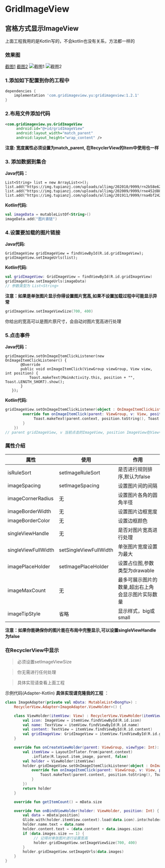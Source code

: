 # GridImageView
## 宫格方式显示ImageView
上面工程我用的是Kotlin写的，不会kotlin也没有关系，方法都一样的

### 效果图

[截图1](https://drny.cc/image/Screenshot_2021-01-17-13-19-27-165_com.yu.gridima.jpg)
[截图2](https://drny.cc/image/Screenshot_2021-01-17-13-19-33-363_com.yu.gridima.jpg)
![截图1](https://drny.cc/image/Screenshot_2021-01-17-13-19-27-165_com.yu.gridima.jpg)
![截图2](https://drny.cc/image/Screenshot_2021-01-17-13-19-33-363_com.yu.gridima.jpg)

### 1.添加如下配置到你的工程中
```groovy
dependencies {
    implementation 'com.gridimageview.yu:gridimageview:1.2.1'
}
```
### 2.布局文件添加代码
```xml
<com.gridimageview.yu.GridImageView
     android:id="@+id/gridImageView"
     android:layout_width="match_parent"
     android:layout_height="wrap_content" />
```
**注意: 宽度属性必须设置为match_parent, 在RecyclerView的Item中使用也一样**

### 3. 添加数据到集合

**Java代码：**
```
List<String> list = new ArrayList<>();
list.add("https://img.tupianzj.com/uploads/allimg/202010/9999/rn2b58e62da0.jpg");
list.add("https://img.tupianzj.com/uploads/allimg/202009/9999/rne452d88a27.jpg");
list.add("https://img.tupianzj.com/uploads/allimg/201911/9999/rna4bf242e64.jpg");
```
**Kotlin代码:**
```kotlin
val imageData = mutableListOf<String>()
imageData.add("图片直链")
```

### 4.设置要加载的图片链接

**Java代码:**
```
GridImageView gridImageView = findViewById(R.id.gridImageView);
gridImageView.setImageUrls(list);
```
**Kotlin代码:**
```kotlin
val gridImageView: GridImageView = findViewById(R.id.gridImageView)
gridImageView.setImageUrls(imageData)
// 参数类型为 List<String>
```
**注意：如果是单张图片显示你得设置图片宽高,如果不设置加载过程中可能显示异常**
```kotlin
gridImageView.setImageViewSize(700, 400)
```
你给出的宽高可以是图片原尺寸，会自动对图片宽高进行处理

### 5.点击事件

**Java代码：**
```
gridImageView.setOnImageItemClickListener(new OnImageItemClickListener() {
       @Override
       public void onImageItemClick(ViewGroup viewGroup, View view, int position) {
           Toast.makeText(MainActivity.this, position + "", Toast.LENGTH_SHORT).show();
       }
   });
```
**Kotlin代码:**
```kotlin
gridImageView.setOnImageItemClickListener(object : OnImageItemClickListener {
        override fun onImageItemClick(parent: ViewGroup, v: View, position: Int) {
             Toast.makeText(parent.context, position.toString(), Toast.LENGTH_SHORT).show()
        }
    })
// parent gridImageView, v 当前点击的ImageView, position ImageView在View中的位置
```

### 属性介绍

属性 | 使用 | 作用
----|-----|------
isRuleSort|setImageRuleSort|是否进行规则排序,默认为false
imageSpacing|setImageSpacing|设置图片间的间隔
imageCornerRadius|无|设置图片各角的圆角半径
imageBorderWidth|无|设置图片边框宽度
imageBorderColor|无|设置边框颜色
singleViewHandle|无|是否对图片宽高进行处理
singleViewFullWidth|setSingleViewFullWidth|单张图片宽度设置为最大
imagePlaceHolder|setImagePlaceHolder|设置占位图,参数类型为drawable
imageMaxCount|无|最多可展示图片的数量,超出右上角会显示图片实际数量
imageTipStyle|省略|显示样式，big或small

**注意：如果你能确保你的图片能在布局中完整显示,可以设置singleViewHandle为false**

### 在RecyclerView中显示

> 必须设置setImageViewSize

> 你无需进行任何处理

> 具体实现请查看上面工程

示例代码(Adapter-Kotlin) **具体实现请克隆我的工程** ：
```kotlin
class ImageAdapter(private val mData: MutableList<DongYu>) :
    RecyclerView.Adapter<ImageAdapter.ViewHolder>() {

    class ViewHolder(itemView: View) : RecyclerView.ViewHolder(itemView) {
        val icon: ImageView = itemView.findViewById(R.id.icon)
        val name: TextView = itemView.findViewById(R.id.name)
        val content: TextView = itemView.findViewById(R.id.content)
        val gridImageView: GridImageView = itemView.findViewById(R.id.gridImageView)
    }

    override fun onCreateViewHolder(parent: ViewGroup, viewType: Int): ViewHolder {
        val itemView = LayoutInflater.from(parent.context)
            .inflate(R.layout.item_image, parent, false)
        val holder = ViewHolder(itemView)
        holder.gridImageView.setOnImageItemClickListener(object : OnImageItemClickListener {
            override fun onImageItemClick(parent: ViewGroup, v: View, position: Int) {
                Toast.makeText(parent.context, position.toString(), Toast.LENGTH_SHORT).show()
            }
        })
        return holder
    }

    override fun getItemCount() = mData.size

    override fun onBindViewHolder(holder: ViewHolder, position: Int) {
        val data = mData[position]
        Glide.with(holder.itemView.context).load(data.icon).into(holder.icon)
        holder.name.text = data.name
        holder.content.text = (data.content + data.images.size)
        if (data.images.size == 1) {
             // 记得对单张图片进行设置宽高
             holder.gridImageView.setImageViewSize(700, 400)
        }
        holder.gridImageView.setImageUrls(data.images)
    }
}
```